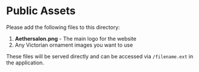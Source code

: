 # Public Assets

Please add the following files to this directory:

1. **Aethersalon.png** - The main logo for the website
2. Any Victorian ornament images you want to use

These files will be served directly and can be accessed via `/filename.ext` in the application.
